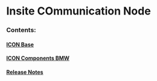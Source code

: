 # Insite COmmunication Node

### Contents:
#### [ICON Base](ICON_Base.md)  
#### [ICON Components BMW](ICON_Components_BMW.md)

#### [Release Notes](release_notes/ICON.release_notes.md)
